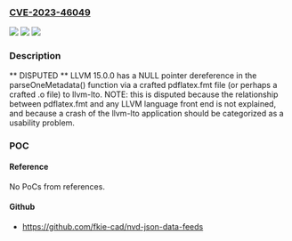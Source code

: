 ### [CVE-2023-46049](https://cve.mitre.org/cgi-bin/cvename.cgi?name=CVE-2023-46049)
![](https://img.shields.io/static/v1?label=Product&message=n%2Fa&color=blue)
![](https://img.shields.io/static/v1?label=Version&message=n%2Fa&color=blue)
![](https://img.shields.io/static/v1?label=Vulnerability&message=n%2Fa&color=brighgreen)

### Description

** DISPUTED ** LLVM 15.0.0 has a NULL pointer dereference in the parseOneMetadata() function via a crafted pdflatex.fmt file (or perhaps a crafted .o file) to llvm-lto. NOTE: this is disputed because the relationship between pdflatex.fmt and any LLVM language front end is not explained, and because a crash of the llvm-lto application should be categorized as a usability problem.

### POC

#### Reference
No PoCs from references.

#### Github
- https://github.com/fkie-cad/nvd-json-data-feeds

